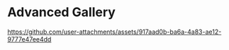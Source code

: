 # Advanced Gallery



 

https://github.com/user-attachments/assets/917aad0b-ba6a-4a83-ae12-9777e47ee4dd

